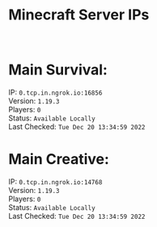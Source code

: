 
# Minecraft Server IPs

</br><h1>Main Survival:</h1>IP: `0.tcp.in.ngrok.io:16856` </br> Version: `1.19.3` </br> Players: `0` </br> Status: `Available Locally` </br> Last Checked: `Tue Dec 20 13:34:59 2022`
</br><h1>Main Creative:</h1>IP: `0.tcp.in.ngrok.io:14768` </br> Version: `1.19.3` </br> Players: `0` </br> Status: `Available Locally` </br> Last Checked: `Tue Dec 20 13:34:59 2022`
